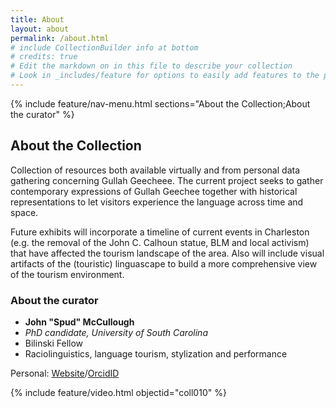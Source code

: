 ```yaml
---
title: About
layout: about
permalink: /about.html
# include CollectionBuilder info at bottom
# credits: true
# Edit the markdown on in this file to describe your collection
# Look in _includes/feature for options to easily add features to the page
---
```


{% include feature/nav-menu.html sections="About the Collection;About the curator" %}

## About the Collection

Collection of resources both available virtually and from personal data gathering concerning Gullah Geecheee. 
The current project seeks to gather contemporary expressions of Gullah Geechee together with historical representations
to let visitors experience the language across time and space. 

Future exhibits will incorporate a timeline of current events in Charleston (e.g. the removal of the John C. Calhoun statue, BLM and local activism) that have affected the tourism landscape of the area. Also will include visual artifacts of the (touristic) linguascape to build a more comprehensive view of the tourism environment.

### About the curator
- **John "Spud" McCullough**
- *PhD candidate, University of South Carolina*
- Bilinski Fellow
- Raciolinguistics, language tourism, stylization and performance

Personal: [Website](https://sites.google.com/view/jkmccullough/)/[OrcidID](https://orcid.org/0000-0001-6780-1740)

{% include feature/video.html objectid="coll010" %}